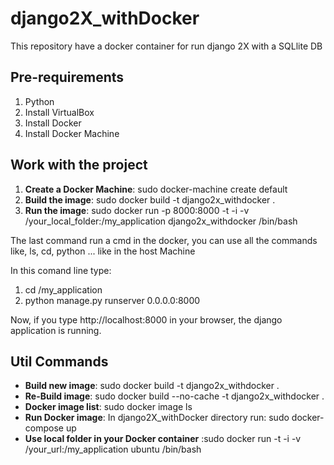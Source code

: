 # django2X_withDocker
This repository have a docker container for run django 2X with a SQLlite DB

## Pre-requirements

1.  Python
1.  Install VirtualBox
1.  Install Docker
1.  Install Docker Machine

## Work with the project

1.  **Create a Docker Machine**: sudo docker-machine create default
1.  **Build the image**: sudo docker build -t django2x_withdocker .
1.  **Run the image**: sudo docker run -p 8000:8000 -t -i -v /your_local_folder:/my_application django2x_withdocker /bin/bash

The last command run a cmd in the docker, you can use all the commands like, ls, cd, python ... like in the host Machine

In this comand line type:
1.  cd /my_application
1.  python manage.py runserver 0.0.0.0:8000

Now, if you type http://localhost:8000 in your browser, the django application is running.


## Util Commands

*   **Build new image**: sudo docker build -t django2x_withdocker .
*   **Re-Build image**: sudo docker build --no-cache -t django2x_withdocker .
*   **Docker image list**: sudo docker image ls
*   **Run Docker image**: In django2X_withDocker directory run: sudo docker-compose up
*   **Use local folder in your Docker container** :sudo docker run -t -i -v /your_url:/my_application ubuntu /bin/bash
